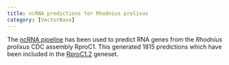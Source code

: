 ```yaml
---
title: ncRNA predictions for Rhodnius prolixus
category: [VectorBase]
---
```

The <a href="/info/genome/genebuild/ncrna.html">ncRNA pipeline</a> has been used to predict RNA genes from the <em>Rhodnius prolixus</em> CDC assembly RproC1. This generated 1815 predictions which have been included in the <a href="/organisms/rhodnius-prolixus/cdc/RproC1.2">RproC1.2</a> geneset.
